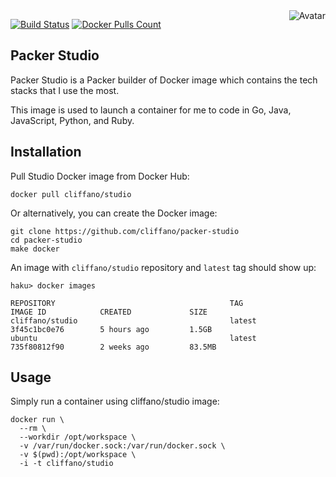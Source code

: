 <img align="right" src="https://raw.github.com/cliffano/packer-studio/master/avatar.jpg" alt="Avatar"/>

[![Build Status](https://img.shields.io/travis/cliffano/packer-studio.svg)](http://travis-ci.org/cliffano/packer-studio)
[![Docker Pulls Count](https://img.shields.io/docker/pulls/cliffano/studio.svg)](https://hub.docker.com/r/cliffano/studio/)

Packer Studio
---------------

Packer Studio is a Packer builder of Docker image which contains the tech stacks that I use the most.

This image is used to launch a container for me to code in Go, Java, JavaScript, Python, and Ruby.

Installation
------------

Pull Studio Docker image from Docker Hub:

    docker pull cliffano/studio

Or alternatively, you can create the Docker image:

    git clone https://github.com/cliffano/packer-studio
    cd packer-studio
    make docker

An image with `cliffano/studio` repository and `latest` tag should show up:

    haku> docker images

    REPOSITORY                                       TAG                 IMAGE ID            CREATED             SIZE
    cliffano/studio                                  latest              3f45c1bc0e76        5 hours ago         1.5GB
    ubuntu                                           latest              735f80812f90        2 weeks ago         83.5MB

Usage
-----

Simply run a container using cliffano/studio image:

    docker run \
      --rm \
      --workdir /opt/workspace \
      -v /var/run/docker.sock:/var/run/docker.sock \
      -v $(pwd):/opt/workspace \
      -i -t cliffano/studio
